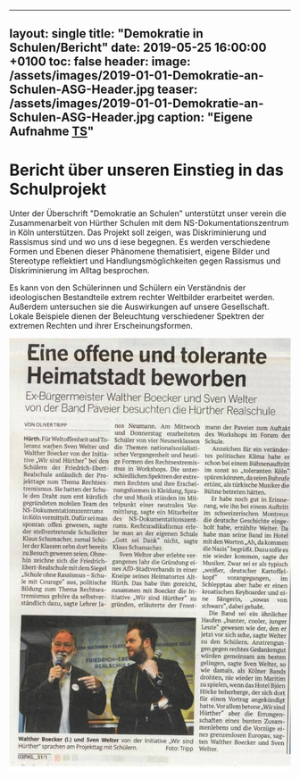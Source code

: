 ---
layout: single
title:  "Demokratie in Schulen/Bericht"
date:   2019-05-25 16:00:00 +0100
toc: false
header:
 image: /assets/images/2019-01-01-Demokratie-an-Schulen-ASG-Header.jpg
 teaser: /assets/images/2019-01-01-Demokratie-an-Schulen-ASG-Header.jpg
 caption: "Eigene Aufnahme [**TS**](https://wir-sind-huerther.de/)"
 ---
 
 # Bericht über unseren Einstieg in  das Schulprojekt
Unter der Überschrift "Demokratie an Schulen" unterstützt unser verein die Zusammenarbeit von Hürther Schulen mit dem 
NS-Dokumentationszentrum in Köln unterstützen. Das Projekt soll zeigen, was Diskriminierung und Rassismus sind und wo uns d
iese begegnen. Es werden verschiedene Formen und Ebenen dieser Phänomene thematisiert, eigene Bilder und Stereotype reflektiert 
und Handlungsmöglichkeiten gegen Rassismus und Diskriminierung im Alltag besprochen.

Es kann von den Schülerinnen und Schülern ein Verständnis der ideologischen Bestandteile extrem rechter 
Weltbilder erarbeitet werden. Außerdem untersuchen sie die Auswirkungen auf unsere Gesellschaft. Lokale Beispiele 
dienen der Beleuchtung verschiedener Spektren der extremen Rechten und ihrer Erscheinungsformen.

![Realschule](/assets/images/2019-05-25-realschule.jpg)
